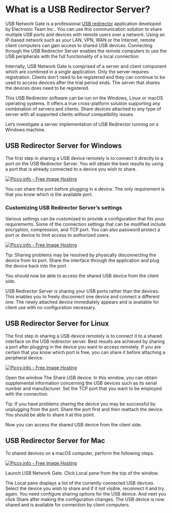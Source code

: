 <h1>What is a USB Redirector Server?</h1>


USB Network Gate is a professional <a href="https://www.net-usb.com/usb-redirector/">USB redirector</a> application developed by Electronic Team Inc.. You can use this communication solution to share multiple USB ports and devices with remote users over a network. Using an IP-based network such as your LAN, VPN, WAN or the Internet, remote client computers can gain access to shared USB devices. Connecting through the USB Redirector Server enables the remote computers to use the USB peripherals with the full functionality of a local connection.
 
Internally, USB Network Gate is comprised of a server and client component which are combined in a single application. Only the server requires registration. Clients don’t need to be registered and they can continue to be used to access devices after the trial period ends. The server that shares the devices does need to be registered.
 
This USB Redirector software can be run on the Windows, Linux or macOS operating systems. It offers a true cross-platform solution supporting any combination of servers and clients. Share devices attached to any type of server with all supported clients without compatibility issues.
 
Let’s investigate a server implementation of USB Redirector running on a Windows machine.
 
<h2>USB Redirector Server for Windows</h2>
  
The first step in sharing a USB device remotely is to connect it directly to a port on the USB Redirector Server. You will obtain the best results by using a port that is already connected to a device you wish to share.
 
<a href="http://piccy.info/view3/13690961/a978a0c236f4d00016a6c2e5590bb38f/" target="_blank"><img src="http://i.piccy.info/i9/aca7f8f35949cf32870dfd0f9f938909/1583394044/30319/1365813/image20_500.jpg" alt="Piccy.info - Free Image Hosting" border="0" /></a><a href="http://i.piccy.info/a3c/2020-03-05-07-40/i9-13690961/428x389-r" target="_blank"><img src="http://i.piccy.info/a3/2020-03-05-07-40/i9-13690961/428x389-r/i.gif" alt="" border="0" /></a> 

You can share the port before plugging in a device. The only requirement is that you know which is the available port. 
 

<h3>Customizing USB Redirector Server’s settings</h3>
 
Various settings can be customized to provide a configuration that fits your requirements. Some of the connection settings that can be modified include encryption, compression, and TCP port. You can also password protect a port or device to limit access to authorized users.
 
<a href="http://piccy.info/view3/13690970/d82c798e1b7c824271fbdce05dbe0ea7/" target="_blank"><img src="http://i.piccy.info/i9/12f06a4505c4f63fd7f1006abc5644dd/1583394473/36403/1365813/image5_500.jpg" alt="Piccy.info - Free Image Hosting" border="0" /></a><a href="http://i.piccy.info/a3c/2020-03-05-07-47/i9-13690970/429x388-r" target="_blank"><img src="http://i.piccy.info/a3/2020-03-05-07-47/i9-13690970/429x388-r/i.gif" alt="" border="0" /></a>
 
Tip: Sharing problems may be resolved by physically disconnecting the device from its port. Share the interface through the application and plug the device back into the port. 
 
You should now be able to access the shared USB device from the client side.
 
 
USB Redirector Server is sharing your USB ports rather than the devices. This enables you to freely disconnect one device and connect a different one. The newly attached device immediately appears and is available for client use with no configuration necessary.
 
 

<h2>USB Redirector Server for Linux</h2>
 
The first step in sharing a USB device remotely is to connect it to a shared interface on the USB redirector server. Best results are achieved by sharing a port after plugging in the device you want to access remotely. If you are certain that you know which port is free, you can share it before attaching a peripheral device.

<a href="http://piccy.info/view3/13690975/31c60ef325dd2687bd4c9f6a7bc08920/orig/" target="_blank"><img src="http://i.piccy.info/i9/68a61ea347483118bc2b5c7368dade4c/1583394671/39593/1365813/image6_800.jpg" alt="Piccy.info - Free Image Hosting" border="0" /></a><a href="http://i.piccy.info/a3c/2020-03-05-07-51/i9-13690975/800x224-r" target="_blank"><img src="http://i.piccy.info/a3/2020-03-05-07-51/i9-13690975/800x224-r/i.gif" alt="" border="0" /></a>
  
Open the window The Share USB device. In this window, you can obtain supplemental information concerning the USB devices such as its serial number and manufacturer.
Set the TCP port that you want to be employed with the connection.


    
Tip: If you have problems sharing the device you may be successful by unplugging from the port. Share the port first and then reattach the device. You should be able to share it at this point.
 
Now you can access the shared USB device from the client side.
  
 
 
<h2>USB Redirector Server for Mac</h2>
 
To shared devices on a macOS computer, perform the following steps.

<a href="http://piccy.info/view3/13690973/047c8b6002c64d81b8098774330cc96f/" target="_blank"><img src="http://i.piccy.info/i9/e5956e7fe235c07a620986a9d66c03ad/1583394566/45267/1365813/image10.png" alt="Piccy.info - Free Image Hosting" border="0" /></a><a href="http://i.piccy.info/a3c/2020-03-05-07-49/i9-13690973/518x350-r" target="_blank"><img src="http://i.piccy.info/a3/2020-03-05-07-49/i9-13690973/518x350-r/i.gif" alt="" border="0" /></a>
 
Launch USB Network Gate. Click Local pane from the top of the window.
 
The Local pane displays a list of the currently connected USB devices. Select the device you wish to share and if it not visible, reconnect it and try again.
You need configure sharing options for the USB device. And next you click Share after making the configuration changes. The USB device is now shared and is available for connection by client computers.
 

